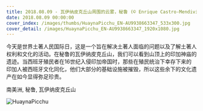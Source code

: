 ```yaml
---
title: 2018.08.09 - 瓦伊纳皮克丘山周围的云雾，秘鲁 (© Enrique Castro-Mendivil/Reuters)
date: 2018.08.09 00:00:00
cover_index: /images/thumbs/HuaynaPicchu_EN-AU9938663347_533x300.jpg
cover_detail: /images/HuaynaPicchu_EN-AU9938663347_1920x1080.jpg
---
```


今天是世界土著人民国际日，这是一个旨在解决土著人面临的问题以及了解土著人权利和文化的活动。在秘鲁的瓦伊纳皮克丘山，我们可以看到山顶上的印加神庙的遗迹。当西班牙殖民者在16世纪入侵印加帝国时，那些在殖民统治下幸存下来的印加人被西班牙文化同化，他们大部分的基础设施被摧毁，所以这些余下的文化遗产在如今显得弥足珍贵。

南美洲, 秘鲁, 瓦伊纳皮克丘山

![HuaynaPicchu](/images/HuaynaPicchu_EN-AU9938663347_1920x1080.jpg)
